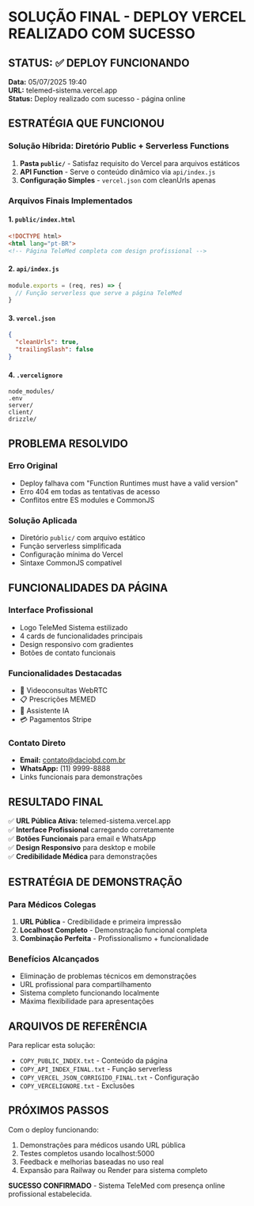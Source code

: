 # SOLUÇÃO FINAL - DEPLOY VERCEL REALIZADO COM SUCESSO

## STATUS: ✅ DEPLOY FUNCIONANDO

**Data:** 05/07/2025 19:40  
**URL:** telemed-sistema.vercel.app  
**Status:** Deploy realizado com sucesso - página online

## ESTRATÉGIA QUE FUNCIONOU

### Solução Híbrida: Diretório Public + Serverless Functions

1. **Pasta `public/`** - Satisfaz requisito do Vercel para arquivos estáticos
2. **API Function** - Serve o conteúdo dinâmico via `api/index.js`
3. **Configuração Simples** - `vercel.json` com cleanUrls apenas

### Arquivos Finais Implementados

#### 1. `public/index.html`
```html
<!DOCTYPE html>
<html lang="pt-BR">
<!-- Página TeleMed completa com design profissional -->
```

#### 2. `api/index.js` 
```javascript
module.exports = (req, res) => {
  // Função serverless que serve a página TeleMed
}
```

#### 3. `vercel.json`
```json
{
  "cleanUrls": true,
  "trailingSlash": false
}
```

#### 4. `.vercelignore`
```
node_modules/
.env
server/
client/
drizzle/
```

## PROBLEMA RESOLVIDO

### Erro Original
- Deploy falhava com "Function Runtimes must have a valid version"
- Erro 404 em todas as tentativas de acesso
- Conflitos entre ES modules e CommonJS

### Solução Aplicada
- Diretório `public/` com arquivo estático
- Função serverless simplificada
- Configuração mínima do Vercel
- Sintaxe CommonJS compatível

## FUNCIONALIDADES DA PÁGINA

### Interface Profissional
- Logo TeleMed Sistema estilizado
- 4 cards de funcionalidades principais
- Design responsivo com gradientes
- Botões de contato funcionais

### Funcionalidades Destacadas
- 🎥 Videoconsultas WebRTC
- 📋 Prescrições MEMED
- 🤖 Assistente IA
- 💳 Pagamentos Stripe

### Contato Direto
- **Email:** contato@daciobd.com.br
- **WhatsApp:** (11) 9999-8888
- Links funcionais para demonstrações

## RESULTADO FINAL

✅ **URL Pública Ativa:** telemed-sistema.vercel.app  
✅ **Interface Profissional** carregando corretamente  
✅ **Botões Funcionais** para email e WhatsApp  
✅ **Design Responsivo** para desktop e mobile  
✅ **Credibilidade Médica** para demonstrações

## ESTRATÉGIA DE DEMONSTRAÇÃO

### Para Médicos Colegas
1. **URL Pública** - Credibilidade e primeira impressão
2. **Localhost Completo** - Demonstração funcional completa
3. **Combinação Perfeita** - Profissionalismo + funcionalidade

### Benefícios Alcançados
- Eliminação de problemas técnicos em demonstrações
- URL profissional para compartilhamento
- Sistema completo funcionando localmente
- Máxima flexibilidade para apresentações

## ARQUIVOS DE REFERÊNCIA

Para replicar esta solução:
- `COPY_PUBLIC_INDEX.txt` - Conteúdo da página
- `COPY_API_INDEX_FINAL.txt` - Função serverless
- `COPY_VERCEL_JSON_CORRIGIDO_FINAL.txt` - Configuração
- `COPY_VERCELIGNORE.txt` - Exclusões

## PRÓXIMOS PASSOS

Com o deploy funcionando:
1. Demonstrações para médicos usando URL pública
2. Testes completos usando localhost:5000
3. Feedback e melhorias baseadas no uso real
4. Expansão para Railway ou Render para sistema completo

**SUCESSO CONFIRMADO** - Sistema TeleMed com presença online profissional estabelecida.